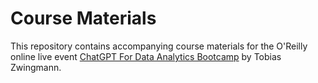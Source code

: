 # Course Materials

This repository contains accompanying course materials for the O'Reilly online live event [ChatGPT For Data Analytics Bootcamp](https://www.oreilly.com/live-events/chatgpt-for-data-analytics-bootcamp/0642572168001/) by Tobias Zwingmann.
